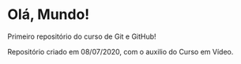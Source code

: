 # Olá, Mundo!
 Primeiro repositório do curso de Git e GitHub!

Repositório criado em 08/07/2020, com o auxilio do Curso em Vídeo.